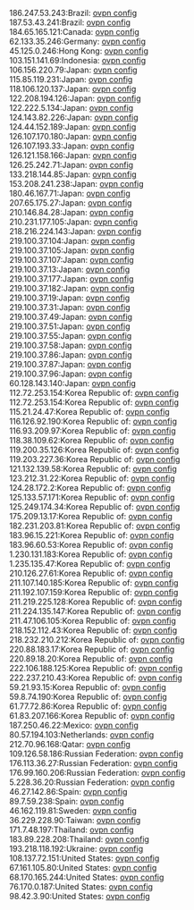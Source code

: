 186.247.53.243:Brazil: [ovpn config](vpn/186_247_53_243.ovpn)  
187.53.43.241:Brazil: [ovpn config](vpn/187_53_43_241.ovpn)  
184.65.165.121:Canada: [ovpn config](vpn/184_65_165_121.ovpn)  
62.133.35.246:Germany: [ovpn config](vpn/62_133_35_246.ovpn)  
45.125.0.246:Hong Kong: [ovpn config](vpn/45_125_0_246.ovpn)  
103.151.141.69:Indonesia: [ovpn config](vpn/103_151_141_69.ovpn)  
106.156.220.79:Japan: [ovpn config](vpn/106_156_220_79.ovpn)  
115.85.119.231:Japan: [ovpn config](vpn/115_85_119_231.ovpn)  
118.106.120.137:Japan: [ovpn config](vpn/118_106_120_137.ovpn)  
122.208.194.126:Japan: [ovpn config](vpn/122_208_194_126.ovpn)  
122.222.5.134:Japan: [ovpn config](vpn/122_222_5_134.ovpn)  
124.143.82.226:Japan: [ovpn config](vpn/124_143_82_226.ovpn)  
124.44.152.189:Japan: [ovpn config](vpn/124_44_152_189.ovpn)  
126.107.170.180:Japan: [ovpn config](vpn/126_107_170_180.ovpn)  
126.107.193.33:Japan: [ovpn config](vpn/126_107_193_33.ovpn)  
126.121.158.166:Japan: [ovpn config](vpn/126_121_158_166.ovpn)  
126.25.242.71:Japan: [ovpn config](vpn/126_25_242_71.ovpn)  
133.218.144.85:Japan: [ovpn config](vpn/133_218_144_85.ovpn)  
153.208.241.238:Japan: [ovpn config](vpn/153_208_241_238.ovpn)  
180.46.167.71:Japan: [ovpn config](vpn/180_46_167_71.ovpn)  
207.65.175.27:Japan: [ovpn config](vpn/207_65_175_27.ovpn)  
210.146.84.28:Japan: [ovpn config](vpn/210_146_84_28.ovpn)  
210.231.177.105:Japan: [ovpn config](vpn/210_231_177_105.ovpn)  
218.216.224.143:Japan: [ovpn config](vpn/218_216_224_143.ovpn)  
219.100.37.104:Japan: [ovpn config](vpn/219_100_37_104.ovpn)  
219.100.37.105:Japan: [ovpn config](vpn/219_100_37_105.ovpn)  
219.100.37.107:Japan: [ovpn config](vpn/219_100_37_107.ovpn)  
219.100.37.13:Japan: [ovpn config](vpn/219_100_37_13.ovpn)  
219.100.37.177:Japan: [ovpn config](vpn/219_100_37_177.ovpn)  
219.100.37.182:Japan: [ovpn config](vpn/219_100_37_182.ovpn)  
219.100.37.19:Japan: [ovpn config](vpn/219_100_37_19.ovpn)  
219.100.37.31:Japan: [ovpn config](vpn/219_100_37_31.ovpn)  
219.100.37.49:Japan: [ovpn config](vpn/219_100_37_49.ovpn)  
219.100.37.51:Japan: [ovpn config](vpn/219_100_37_51.ovpn)  
219.100.37.55:Japan: [ovpn config](vpn/219_100_37_55.ovpn)  
219.100.37.58:Japan: [ovpn config](vpn/219_100_37_58.ovpn)  
219.100.37.86:Japan: [ovpn config](vpn/219_100_37_86.ovpn)  
219.100.37.87:Japan: [ovpn config](vpn/219_100_37_87.ovpn)  
219.100.37.96:Japan: [ovpn config](vpn/219_100_37_96.ovpn)  
60.128.143.140:Japan: [ovpn config](vpn/60_128_143_140.ovpn)  
112.72.253.154:Korea Republic of: [ovpn config](vpn/112_72_253_154.ovpn)  
112.72.253.154:Korea Republic of: [ovpn config](vpn/112_72_253_154.ovpn)  
115.21.24.47:Korea Republic of: [ovpn config](vpn/115_21_24_47.ovpn)  
116.126.92.190:Korea Republic of: [ovpn config](vpn/116_126_92_190.ovpn)  
116.93.209.97:Korea Republic of: [ovpn config](vpn/116_93_209_97.ovpn)  
118.38.109.62:Korea Republic of: [ovpn config](vpn/118_38_109_62.ovpn)  
119.200.35.126:Korea Republic of: [ovpn config](vpn/119_200_35_126.ovpn)  
119.203.227.36:Korea Republic of: [ovpn config](vpn/119_203_227_36.ovpn)  
121.132.139.58:Korea Republic of: [ovpn config](vpn/121_132_139_58.ovpn)  
123.212.31.22:Korea Republic of: [ovpn config](vpn/123_212_31_22.ovpn)  
124.28.172.2:Korea Republic of: [ovpn config](vpn/124_28_172_2.ovpn)  
125.133.57.171:Korea Republic of: [ovpn config](vpn/125_133_57_171.ovpn)  
125.249.174.34:Korea Republic of: [ovpn config](vpn/125_249_174_34.ovpn)  
175.209.13.17:Korea Republic of: [ovpn config](vpn/175_209_13_17.ovpn)  
182.231.203.81:Korea Republic of: [ovpn config](vpn/182_231_203_81.ovpn)  
183.96.15.221:Korea Republic of: [ovpn config](vpn/183_96_15_221.ovpn)  
183.96.60.53:Korea Republic of: [ovpn config](vpn/183_96_60_53.ovpn)  
1.230.131.183:Korea Republic of: [ovpn config](vpn/1_230_131_183.ovpn)  
1.235.135.47:Korea Republic of: [ovpn config](vpn/1_235_135_47.ovpn)  
210.126.27.61:Korea Republic of: [ovpn config](vpn/210_126_27_61.ovpn)  
211.107.140.185:Korea Republic of: [ovpn config](vpn/211_107_140_185.ovpn)  
211.192.107.159:Korea Republic of: [ovpn config](vpn/211_192_107_159.ovpn)  
211.219.225.128:Korea Republic of: [ovpn config](vpn/211_219_225_128.ovpn)  
211.224.135.147:Korea Republic of: [ovpn config](vpn/211_224_135_147.ovpn)  
211.47.106.105:Korea Republic of: [ovpn config](vpn/211_47_106_105.ovpn)  
218.152.112.43:Korea Republic of: [ovpn config](vpn/218_152_112_43.ovpn)  
218.232.210.212:Korea Republic of: [ovpn config](vpn/218_232_210_212.ovpn)  
220.88.183.17:Korea Republic of: [ovpn config](vpn/220_88_183_17.ovpn)  
220.89.18.20:Korea Republic of: [ovpn config](vpn/220_89_18_20.ovpn)  
222.106.188.125:Korea Republic of: [ovpn config](vpn/222_106_188_125.ovpn)  
222.237.210.43:Korea Republic of: [ovpn config](vpn/222_237_210_43.ovpn)  
59.21.93.15:Korea Republic of: [ovpn config](vpn/59_21_93_15.ovpn)  
59.8.74.190:Korea Republic of: [ovpn config](vpn/59_8_74_190.ovpn)  
61.77.72.86:Korea Republic of: [ovpn config](vpn/61_77_72_86.ovpn)  
61.83.207.166:Korea Republic of: [ovpn config](vpn/61_83_207_166.ovpn)  
187.250.46.22:Mexico: [ovpn config](vpn/187_250_46_22.ovpn)  
80.57.194.103:Netherlands: [ovpn config](vpn/80_57_194_103.ovpn)  
212.70.96.168:Qatar: [ovpn config](vpn/212_70_96_168.ovpn)  
109.126.58.186:Russian Federation: [ovpn config](vpn/109_126_58_186.ovpn)  
176.113.36.27:Russian Federation: [ovpn config](vpn/176_113_36_27.ovpn)  
176.99.160.206:Russian Federation: [ovpn config](vpn/176_99_160_206.ovpn)  
5.228.36.20:Russian Federation: [ovpn config](vpn/5_228_36_20.ovpn)  
46.27.142.86:Spain: [ovpn config](vpn/46_27_142_86.ovpn)  
89.7.59.238:Spain: [ovpn config](vpn/89_7_59_238.ovpn)  
46.162.119.81:Sweden: [ovpn config](vpn/46_162_119_81.ovpn)  
36.229.228.90:Taiwan: [ovpn config](vpn/36_229_228_90.ovpn)  
171.7.48.197:Thailand: [ovpn config](vpn/171_7_48_197.ovpn)  
183.89.228.208:Thailand: [ovpn config](vpn/183_89_228_208.ovpn)  
193.218.118.192:Ukraine: [ovpn config](vpn/193_218_118_192.ovpn)  
108.137.72.151:United States: [ovpn config](vpn/108_137_72_151.ovpn)  
67.161.105.80:United States: [ovpn config](vpn/67_161_105_80.ovpn)  
68.170.165.244:United States: [ovpn config](vpn/68_170_165_244.ovpn)  
76.170.0.187:United States: [ovpn config](vpn/76_170_0_187.ovpn)  
98.42.3.90:United States: [ovpn config](vpn/98_42_3_90.ovpn)  
